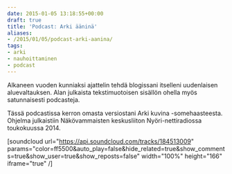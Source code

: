 ```yaml
---
date: 2015-01-05 13:18:55+00:00
draft: true
title: 'Podcast: Arki ääninä'
aliases:
- /2015/01/05/podcast-arki-aanina/
tags:
- arki
- nauhoittaminen
- podcast
---
```


Alkaneen vuoden kunniaksi ajattelin tehdä blogissani itselleni uudenlaisen aluevaltauksen. Alan julkaista tekstimuotoisen sisällön ohella myös satunnaisesti podcasteja.

Tässä podcastissa kerron omasta versiostani Arki kuvina -somehaasteesta. Ohjelma julkaistiin Näkövammaisten keskusliiton Nyöri-nettiradiossa toukokuussa 2014.

[soundcloud url="https://api.soundcloud.com/tracks/184513009" params="color=ff5500&auto_play=false&hide_related=true&show_comments=true&show_user=true&show_reposts=false" width="100%" height="166" iframe="true" /]
